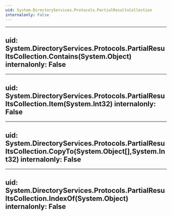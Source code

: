 ```yaml
---
uid: System.DirectoryServices.Protocols.PartialResultsCollection
internalonly: False
---
```


---
uid: System.DirectoryServices.Protocols.PartialResultsCollection.Contains(System.Object)
internalonly: False
---

---
uid: System.DirectoryServices.Protocols.PartialResultsCollection.Item(System.Int32)
internalonly: False
---

---
uid: System.DirectoryServices.Protocols.PartialResultsCollection.CopyTo(System.Object[],System.Int32)
internalonly: False
---

---
uid: System.DirectoryServices.Protocols.PartialResultsCollection.IndexOf(System.Object)
internalonly: False
---
